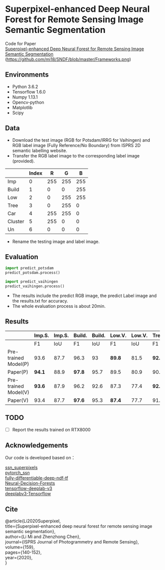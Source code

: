 # Superpixel-enhanced Deep Neural Forest for Remote Sensing Image Semantic Segmentation
Code for Paper  
[Superpixel-enhanced Deep Neural Forest for Remote Sensing Image Semantic Segmentation](https://www.sciencedirect.com/science/article/pii/S0924271619302606)  
(https://github.com/mi18/SNDF/blob/master/Frameworks.png) 
## Environments
* Python 3.6.2
* Tensorflow 1.6.0
* Numpy 1.13.1
* Opencv-python
* Matplotlib
* Scipy

## Data
*	Download the test image (RGB for Potsdam/IRRG for Vaihingen) and RGB label image (Fully Reference/No Boundary) from ISPRS 2D semantic labelling website.
*	Transfer the RGB label image to the corresponding label image (provided).
                  
|         | Index | R    | G    | B    |
| ------- | ----- | ---- | ---- | ---- |
| Imp     | 0     | 255  | 255  | 255  |
| Build   | 1     | 0    | 0    | 255  |
| Low     | 2     | 0    | 255  | 255  |
| Tree    | 3     | 0    | 255  | 0    |
| Car     | 4     | 255  | 255  | 0    |
| Cluster | 5     | 255  | 0    | 0    |
| Un      | 6     | 0    | 0    | 0    |

*	Rename the testing image and label image.
## Evaluation
``` python
import predict_potsdam
predict_potsdam.process()

import predict_vaihingen
predict_vaihingen.process()
``` 
* The results include the predict RGB image, the predict Label image and the results.txt for accuracy.
* The whole evaluation process is about 20min.

## Results
|                      | Imp.S.   | Imp.S. | Build.   | **Build.** | Low.V.   | Low.V. | Tree     | Tree | Car      | Car  | Mean     | Mean     | OA       |
| -------------------- | -------- | ------ | -------- | ---------- | -------- | ------ | -------- | ---- | -------- | ---- | -------- | -------- | -------- |
|                      | F1       | IoU    | F1       | IoU        | F1       | IoU    | F1       | IoU  | F1       | IoU  | F1       | IoU      |          |
| Pre-trained Model(P) | 93.6     | 87.7   | 96.3     | 93         | **89.8** | 81.5   | **92.7** | 86.4 | **96.7** | 93.6 | **93.8** | **88.4** | 92.1     |
| Paper(P)             | **94.1** | 88.9   | **97.8** | 95.7       | 89.5     | 80.9   | 90.4     | 82.5 | 95.1     | 90.7 | 93.4     | 87.7     | **92.6** |
| Pre-trained Model(V) | **93.6** | 87.9   | 96.2     | 92.6       | 87.3     | 77.4   | **92.1** | 85.3 | **85.3** | 74.4 | 90.9     | **83.5** | **92.3** |
| Paper(V)             | 93.4     | 87.7   | **97.6** | 95.3       | **87.4** | 77.7   | 91.2     | 83.8 | 85.2     | 74.3 | **91**   | 83.3     | 92.2     |

## TODO
- [ ] Report the results trained on RTX8000

## Acknowledgements
Our code is developed based on：

[ssn_superpixels](https://github.com/NVlabs/ssn_superpixels)  
[pytorch_ssn](https://github.com/CYang0515/pytorch_ssn)  
[fully-differentiable-deep-ndf-tf](https://github.com/chrischoy/fully-differentiable-deep-ndf-tf)  
[Neural-Decision-Forests](https://github.com/jingxil/Neural-Decision-Forests)  
[tensorflow-deeplab-v3](https://github.com/rishizek/tensorflow-deeplab-v3)  
[deeplabv3-Tensorflow](https://github.com/ximimiao/deeplabv3-Tensorflow)  

## Cite
@article{Li2020Superpixel,  
  title={Superpixel-enhanced deep neural forest for remote sensing image semantic segmentation},  
  author={Li Mi and Zhenzhong Chen},  
  journal={ISPRS Journal of Photogrammetry and Remote Sensing},  
  volume={159},  
  pages={140-152},  
  year={2020},  
}


